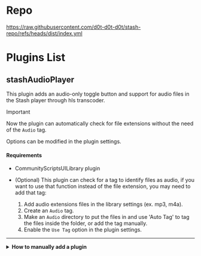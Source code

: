 # Repo

https://raw.githubusercontent.com/d0t-d0t-d0t/stash-repo/refs/heads/dist/index.yml

# Plugins List

## stashAudioPlayer

This plugin adds an audio-only toggle button and support for audio files in the Stash player through hls transcoder.

> [!IMPORTANT]
> Now the plugin can automatically check for file extensions without the need of the `Audio` tag.
>
> Options can be modified in the plugin settings.

#### Requirements

-   CommunityScriptsUILibrary plugin

-   (Optional)
    This plugin can check for a tag to identify files as audio, if you want to use that function instead of the file extension, you may need to add that tag:
    1. Add audio extensions files in the library settings (ex. mp3, m4a).
    2. Create an `Audio` tag.
    3. Make an `Audio` directory to put the files in and use 'Auto Tag' to tag the files inside the folder, or add the tag manually.
    4. Enable the `Use Tag` option in the plugin settings.

---

<details>
<summary><b>How to manually add a plugin</b></summary>

#### Windows/Linux

`git clone` to `%USERPROFILE%\.stash\plugins` for Windows or `/root/.stash/plugins` for Linux

#### Docker

Clone the repository:

```
git clone https://github.com/d0t-d0t-d0t/stash-repo.git
```

Copy to the container:

```
docker cp stash-repo/Plugins/pluginName stash:/root/.stash/plugins/pluginName
```

Now you can delete the local copy

### How to remove the plugin

#### Windows/Linux

Delete the folder `%USERPROFILE%\.stash\plugins\pluginName` for Windows or `/root/.stash/plugins/pluginName` for Linux

#### Docker

```
docker exec stash rm -rf /root/.stash/plugins/pluginName
```

</details>

